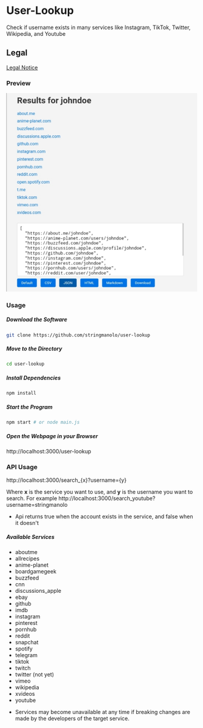 # User-Lookup

Check if username exists in many services like Instagram, TikTok, Twitter, Wikipedia, and Youtube

## Legal
[Legal Notice](https://github.com/StringManolo/user-lookup/blob/main/LEGAL.md#disclaimer-notice)

### Preview
![Preview](https://raw.githubusercontent.com/StringManolo/user-lookup/378c42812db7c84d6c81394259fa9516d67f8b68/images/user_lookup_image_1.jpg)

### Usage

##### Download the Software
```bash
git clone https://github.com/stringmanolo/user-lookup
```

##### Move to the Directory
```bash
cd user-lookup
```

##### Install Dependencies
```bash
npm install
```

##### Start the Program
```bash
npm start # or node main.js
```

##### Open the Webpage in your Browser
http://localhost:3000/user-lookup


### API Usage
http://localhost:3000/search_{x}?username={y}

Where __x__ is the service you want to use, and __y__ is the username you want to search. For example http://localhost:3000/search_youtube?username=stringmanolo

* Api returns true when the account exists in the service, and false when it doesn't

##### Available Services
- aboutme
- allrecipes
- anime-planet
- boardgamegeek
- buzzfeed
- cnn
- discussions_apple
- ebay
- github
- imdb
- instagram
- pinterest
- pornhub
- reddit
- snapchat
- spotify
- telegram
- tiktok
- twitch
- twitter (not yet)
- vimeo
- wikipedia
- xvideos
- youtube

* Services may become unavailable at any time if breaking changes are made by the developers of the target service. 
